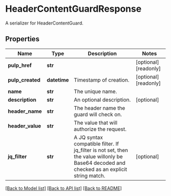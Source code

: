 # HeaderContentGuardResponse

A serializer for HeaderContentGuard.
## Properties
Name | Type | Description | Notes
------------ | ------------- | ------------- | -------------
**pulp_href** | **str** |  | [optional] [readonly] 
**pulp_created** | **datetime** | Timestamp of creation. | [optional] [readonly] 
**name** | **str** | The unique name. | 
**description** | **str** | An optional description. | [optional] 
**header_name** | **str** | The header name the guard will check on. | 
**header_value** | **str** | The value that will authorize the request. | 
**jq_filter** | **str** | A JQ syntax compatible filter. If jq_filter is not set, then the value willonly be Base64 decoded and checked as an explicit string match. | [optional] 

[[Back to Model list]](../README.md#documentation-for-models) [[Back to API list]](../README.md#documentation-for-api-endpoints) [[Back to README]](../README.md)


